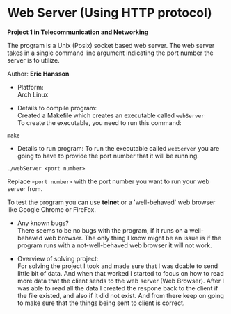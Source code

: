 # Web Server (Using HTTP protocol)
**Project 1 in Telecommunication and Networking**

The program is a Unix (Posix) socket based web server. The web server takes in a single
command line argument indicating the port number the server is to utilize.

Author: **Eric Hansson** <br>

- Platform:<br>
Arch Linux

- Details to compile program:<br>
Created a Makefile which creates an executable called `webServer`<br>
To create the executable, you need to run this command:<br>
```
make
```

- Details to run program: 
To run the executable called `webServer` you are going to have to provide the port number that it will be running.
```
./webServer <port number>
```
Replace `<port number>` with the port number you want to run your web server from.

To test the program you can use **telnet** or a 'well-behaved' web browser like Google Chrome or FireFox.

- Any known bugs? <br>
There seems to be no bugs with the program, if it runs on a well-behaved web browser. The only thing I know might be an issue is if the program
runs with a not-well-behaved web browser it will not work.<br>

- Overview of solving project: <br>
For solving the project I took and made sure that I was doable to send little bit of data. And when that worked
I started to focus on how to read more data that the client sends to the web server (Web Browser). After I was
able to read all the data I created the respone back to the client if the file existed, and also if it did not 
exist. And from there keep on going to make sure that the things being sent to client is correct.
